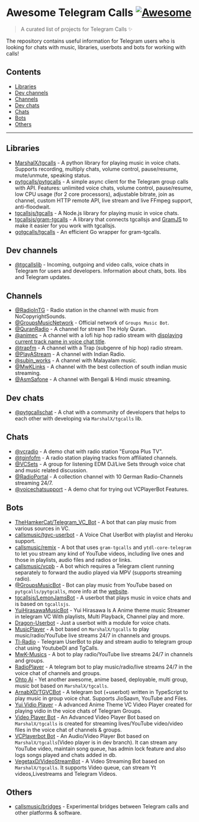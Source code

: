 # Awesome Telegram Calls [![Awesome](https://awesome.re/badge.svg)](https://awesome.re)

> A curated list of projects for Telegram Calls ✨

The repository contains useful information for Telegram users who is looking for chats with music, libraries, userbots and bots for working with calls! 

## Contents

- [Libraries](#libraries)
- [Dev channels](#dev-channels)
- [Channels](#channels)
- [Dev chats](#dev-chats)
- [Chats](#chats)
- [Bots](#bots)
- [Others](#others)

---

## Libraries

- [MarshalX/tgcalls](https://github.com/MarshalX/tgcalls) - A python library for playing music in voice chats. Supports recording, multiply chats, volume control, pause/resume, mute/unmute, speaking status.
- [pytgcalls/pytgcalls](https://github.com/pytgcalls/pytgcalls) - A simple async client for the Telegram group calls with API. Features: unlimited voice chats, volume control, pause/resume, low CPU usage (for 2 core processors), adjustable bitrate, join as channel, custom HTTP remote API, live stream and live FFmpeg support, anti-floodwait.
- [tgcallsjs/tgcalls](https://github.com/tgcallsjs/tgcalls) - A Node.js library for playing music in voice chats.
- [tgcallsjs/gram-tgcalls](https://github.com/tgcallsjs/gram-tgcalls) - A library that connects tgcallsjs and [GramJS](https://github.com/gram-js/gramjs) to make it easier for you work with tgcallsjs.
- [gotgcalls/tgcalls](https://github.com/gotgcalls/tgcalls) - An efficient Go wrapper for gram-tgcalls.

## Dev channels

- [@tgcallslib](https://t.me/tgcallslib) - Incoming, outgoing and video calls, voice chats in Telegram for users and developers. Information about chats, bots. libs and Telegram updates.

## Channels

- [@RadioInTG](https://t.me/radiointg?voicechat) - Radio station in the channel with music from NoCopyrightSounds.
- [@GroupsMusicNetwork](https://t.me/GroupsMusicNetwork) - Official network of `Groups Music Bot`.
- [@QuranRadio](https://t.me/QuranRadio?voicechat) - A channel for stream The Holy Quran.
- [@animec](https://t.me/animec?voicechat) - A channel with a lofi hip hop radio stream with [displaying current track name in voice chat title](https://user-images.githubusercontent.com/50372801/117834972-9ce9fd00-b245-11eb-8189-526b98d14b00.png).
- [@trapfm](https://t.me/trapfm?voicechat) - A channel with a Trap (subgenre of hip hop) radio stream.
- [@PlayAStream](https://t.me/PlayAStream) - A channel with Indian Radio.
- [@subin_works](https://t.me/subin_works?voicechat) - A channel with Malayalam music.
- [@MwKLinks](https://t.me/MwKLinks?voicechat) - A channel with the best collection of south indian music streaming.
- [@AsmSafone](https://t.me/AsmSafone?voicechat) - A channel with Bengali & Hindi music streaming.

## Dev chats

- [@pytgcallschat](https://t.me/tgcallschat) - A chat with a community of developers that helps to each other with developing via `MarshalX/tgcalls` lib.

## Chats

- [@vcradio](https://t.me/vcradio?voicechat) - A demo chat with radio station "Europa Plus TV".
- [@tginfofm](https://t.me/tginfofm?voicechat) - A radio station playing tracks from affiliated channels.
- [@VCSets](https://t.me/VCSets?voicechat) - A group for listening EDM DJ/Live Sets through voice chat and music related discussion.
- [@RadioPortal](https://t.me/RadioPortal) - A collection channel with 10 German Radio-Channels streaming 24/7.
- [@voicechatsupport](https://t.me/voicechatsupport) - A demo chat for trying out VCPlayerBot Features.

## Bots

- [TheHamkerCat/Telegram_VC_Bot](https://github.com/thehamkercat/Telegram_VC_Bot) - A bot that can play music from various sources in VC.
- [callsmusic/tgvc-userbot](https://github.com/callsmusic/tgvc-userbot) - A Voice Chat UserBot with playlist and Heroku support.
- [callsmusic/remix](https://github.com/callsmusic/remix) - A bot that uses `gram-tgcalls` and `ytdl-core-telegram` to let you stream any kind of YouTube videos, including live ones and those in playlists, audio files and radios or links.
- [callsmusic/vcpb](https://github.com/callsmusic/vcpb) - A bot which requires a Telegram client running separately to forward the audio played via MPV (supports streaming radio).
- [@GroupsMusicBot](https://t.me/GroupsMusicBot) - Bot can play music from YouTube based on `pytgcalls/pytgcalls`, more info at the [website](https://skivee-cdn.tappo03.it/).
- [tgcallsjs/LemonJamsBot](https://github.com/tgcallsjs/LemonJamsBot) - A userbot that plays music in voice chats and is based on `tgcallsjs`.
- [YuiHirasawaMusicBot](https://github.com/Yeagerist-Music-Streamer-Bot-V3/YuiHirasawaMusicBot) - Yui Hirasawa Is A Anime theme music Streamer in telegram VC With playlists, Multi Playback, Channel play and more.
- [Dragon-Userbot](https://github.com/Dragon-Userbot/Dragon-Userbot) - Just a userbot with a module for voice chats.
- [MusicPlayer](https://github.com/subinps/MusicPlayer) - A bot based on `MarshalX/tgcalls` to play music/radio/YouTube live streams 24/7 in channels and groups.
- [Tl-Radio](https://github.com/nitanmarcel/tl_radio) - Telegram UserBot to play and stream audio to telegram group chat using YoutubeDl and TgCalls.
- [MwK-Musics](https://github.com/shamilhabeebnelli/MwK-Musics) - A bot to play radio/YouTube live streams 24/7 in channels and groups.
- [RadioPlayer](https://github.com/AsmSafone/RadioPlayer) - A telegram bot to play music/radio/live streams 24/7 in the voice chat of channels and groups.
- [Ohto Ai](https://github.com/Zack-Bloodshot/Ohto-Ai) - Yet another awesome, anime based, deployable, multi group, music bot based on `MarshalX/tgcalls`.
- [ArnabXD/TGVCBot](https://github.com/ArnabXD/TGVCBot) - A telegram bot (+userbot) written in TypeScript to play music in group voice chat. Supports JioSaavn, YouTube and Files.
- [Yui Vidio Player](https://t.me/Yuividioplayerbot) - A advanced Anime Theme VC Video Player created for playing vidio in the voice chats of Telegram Groups.
- [Video Player Bot](https://github.com/AsmSafone/VideoPlayerBot) - An Advanced Video Player Bot based on `MarshalX/tgcalls` is created for streaming lives/YouTube video/video files in the voice chat of channels & groups.
- [VCPlayerbot Bot](https://github.com/kshubham506/vcplayerbot) - An Audio/Video Player Bot based on `MarshalX/tgcalls`(Video player is in dev branch). It can stream any YouTube video, maintain song queue, has admin lock feature and also logs songs played and chats added in db. 
- [VegetaxD/VideoStreamBot](https://github.com/VegetaxD/VideoStreamBot) - A Video Streaming Bot based on `MarshalX/tgcalls`. It supports Video queue, can stream Yt videos,Livestreams and Telegram Videos.

## Others

- [callsmusic/bridges](https://github.com/callsmusic/bridges) - Experimental bridges between Telegram calls and other platforms & software.
